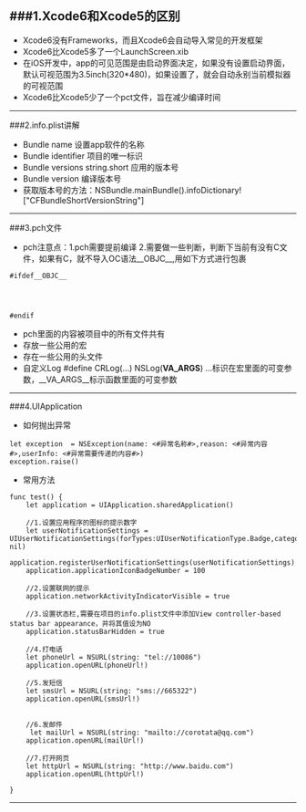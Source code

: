 ###1.Xcode6和Xcode5的区别
---
- Xcode6没有Frameworks，而且Xcode6会自动导入常见的开发框架
- Xcode6比Xcode5多了一个LaunchScreen.xib
- 在iOS开发中，app的可见范围是由启动界面决定，如果没有设置启动界面，默认可视范围为3.5inch(320*480)，如果设置了，就会自动永别当前模拟器的可视范围
- Xcode6比Xcode5少了一个pct文件，旨在减少编译时间

---
###2.info.plist讲解

- Bundle name 设置app软件的名称
- Bundle identifier 项目的唯一标识
- Bundle versions string.short 应用的版本号
- Bundle version 编译版本号
- 获取版本号的方法：NSBundle.mainBundle().infoDictionary!["CFBundleShortVersionString"]

---

###3.pch文件

- pch注意点：1.pch需要提前编译 2.需要做一些判断，判断下当前有没有C文件，如果有C，就不导入OC语法__OBJC__,用如下方式进行包裹

 ~~~
 #ifdef__OBJC__    




 #endif
  ~~~
- pch里面的内容被项目中的所有文件共有
- 存放一些公用的宏
- 存在一些公用的头文件
- 自定义Log #define CRLog(…) NSLog(__VA_ARGS__)    …标识在宏里面的可变参数，__VA_ARGS__标示函数里面的可变参数

---
###4.UIApplication

- 如何抛出异常

~~~
let exception  = NSException(name: <#异常名称#>,reason: <#异常内容#>,userInfo: <#异常需要传递的内容#>)
exception.raise()
~~~

- 常用方法

~~~
func test() {
    let application = UIApplication.sharedApplication()
    
    //1.设置应用程序的图标的提示数字 
    let userNotificationSettings = UIUserNotificationSettings(forTypes:UIUserNotificationType.Badge,categories: nil)
    application.registerUserNotificationSettings(userNotificationSettings)
    application.applicationIconBadgeNumber = 100
    
    //2.设置联网的提示
    application.networkActivityIndicatorVisible = true
    
    //3.设置状态栏,需要在项目的info.plist文件中添加View controller-based status bar appearance，并将其值设为NO
    application.statusBarHidden = true
    
    //4.打电话
    let phoneUrl = NSURL(string: "tel://10086")
    application.openURL(phoneUrl!)
    
    //5.发短信
    let smsUrl = NSURL(string: "sms://665322")
    application.openURL(smsUrl!)

    
    //6.发邮件
     let mailUrl = NSURL(string: "mailto://corotata@qq.com")
    application.openURL(mailUrl!)
    
    //7.打开网页
    let httpUrl = NSURL(string: "http://www.baidu.com")
    application.openURL(httpUrl!)

}

~~~
---

